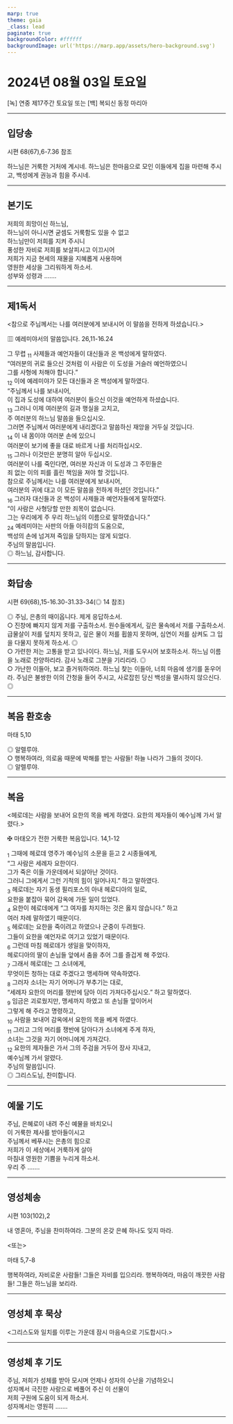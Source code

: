 ```yaml
---
marp: true
theme: gaia
_class: lead
paginate: true
backgroundColor: #ffffff
backgroundImage: url('https://marp.app/assets/hero-background.svg')
---
```


# 2024년 08월 03일 토요일

[녹] 연중 제17주간 토요일 또는 [백] 복되신 동정 마리아  




---

## 입당송

시편 68(67),6-7.36 참조

하느님은 거룩한 거처에 계시네. 하느님은 한마음으로 모인 이들에게 집을 마련해 주시고, 백성에게 권능과 힘을 주시네.  
  


---

## 본기도

저희의 희망이신 하느님,  
하느님이 아니시면 굳셈도 거룩함도 있을 수 없고  
하느님만이 저희를 지켜 주시니  
풍성한 자비로 저희를 보살피시고 이끄시어  
저희가 지금 현세의 재물을 지혜롭게 사용하며  
영원한 세상을 그리워하게 하소서.  
성부와 성령과 …….  
  


---

## 제1독서

<참으로 주님께서는 나를 여러분에게 보내시어 이 말씀을 전하게 하셨습니다.>

▥ 예레미야서의 말씀입니다. 26,11-16.24

그 무렵 <sub>11</sub> 사제들과 예언자들이 대신들과 온 백성에게 말하였다.  
“여러분의 귀로 들으신 것처럼 이 사람은 이 도성을 거슬러 예언하였으니  
그를 사형에 처해야 합니다.”  
<sub>12</sub> 이에 예레미야가 모든 대신들과 온 백성에게 말하였다.  
“주님께서 나를 보내시어,  
이 집과 도성에 대하여 여러분이 들으신 이것을 예언하게 하셨습니다.  
<sub>13</sub> 그러니 이제 여러분의 길과 행실을 고치고,  
주 여러분의 하느님 말씀을 들으십시오.  
그러면 주님께서 여러분에게 내리겠다고 말씀하신 재앙을 거두실 것입니다.  
<sub>14</sub> 이 내 몸이야 여러분 손에 있으니  
여러분이 보기에 좋을 대로 바르게 나를 처리하십시오.  
<sub>15</sub> 그러나 이것만은 분명히 알아 두십시오.  
여러분이 나를 죽인다면, 여러분 자신과 이 도성과 그 주민들은  
죄 없는 이의 피를 흘린 책임을 져야 할 것입니다.  
참으로 주님께서는 나를 여러분에게 보내시어,  
여러분의 귀에 대고 이 모든 말씀을 전하게 하셨던 것입니다.”  
<sub>16</sub> 그러자 대신들과 온 백성이 사제들과 예언자들에게 말하였다.  
“이 사람은 사형당할 만한 죄목이 없습니다.  
그는 우리에게 주 우리 하느님의 이름으로 말하였습니다.”  
<sub>24</sub> 예레미야는 사판의 아들 아히캄의 도움으로,  
백성의 손에 넘겨져 죽임을 당하지는 않게 되었다.  
주님의 말씀입니다.  
◎ 하느님, 감사합니다.  
  


---

## 화답송

시편 69(68),15-16.30-31.33-34(◎ 14 참조)

◎ 주님, 은총의 때이옵니다. 제게 응답하소서.  
○ 진창에 빠지지 않게 저를 구출하소서. 원수들에게서, 깊은 물속에서 저를 구출하소서. 급물살이 저를 덮치지 못하고, 깊은 물이 저를 휩쓸지 못하며, 심연이 저를 삼켜도 그 입을 다물지 못하게 하소서. ◎  
○ 가련한 저는 고통을 받고 있나이다. 하느님, 저를 도우시어 보호하소서. 하느님 이름을 노래로 찬양하리라. 감사 노래로 그분을 기리리라. ◎  
○ 가난한 이들아, 보고 즐거워하여라. 하느님 찾는 이들아, 너희 마음에 생기를 돋우어라. 주님은 불쌍한 이의 간청을 들어 주시고, 사로잡힌 당신 백성을 멸시하지 않으신다. ◎  
  


---

## 복음 환호송

마태 5,10

◎ 알렐루야.  
○ 행복하여라, 의로움 때문에 박해를 받는 사람들! 하늘 나라가 그들의 것이다.  
◎ 알렐루야.  
  


---

## 복음

<헤로데는 사람을 보내어 요한의 목을 베게 하였다. 요한의 제자들이 예수님께 가서 알렸다.>

✠ 마태오가 전한 거룩한 복음입니다. 14,1-12

<sub>1</sub> 그때에 헤로데 영주가 예수님의 소문을 듣고 2 시종들에게,  
“그 사람은 세례자 요한이다.  
그가 죽은 이들 가운데에서 되살아난 것이다.  
그러니 그에게서 그런 기적의 힘이 일어나지.” 하고 말하였다.  
<sub>3</sub> 헤로데는 자기 동생 필리포스의 아내 헤로디아의 일로,  
요한을 붙잡아 묶어 감옥에 가둔 일이 있었다.  
<sub>4</sub> 요한이 헤로데에게 “그 여자를 차지하는 것은 옳지 않습니다.” 하고  
여러 차례 말하였기 때문이다.  
<sub>5</sub> 헤로데는 요한을 죽이려고 하였으나 군중이 두려웠다.  
그들이 요한을 예언자로 여기고 있었기 때문이다.  
<sub>6</sub> 그런데 마침 헤로데가 생일을 맞이하자,  
헤로디아의 딸이 손님들 앞에서 춤을 추어 그를 즐겁게 해 주었다.  
<sub>7</sub> 그래서 헤로데는 그 소녀에게,  
무엇이든 청하는 대로 주겠다고 맹세하며 약속하였다.  
<sub>8</sub> 그러자 소녀는 자기 어머니가 부추기는 대로,  
“세례자 요한의 머리를 쟁반에 담아 이리 가져다주십시오.” 하고 말하였다.  
<sub>9</sub> 임금은 괴로웠지만, 맹세까지 하였고 또 손님들 앞이어서  
그렇게 해 주라고 명령하고,  
<sub>10</sub> 사람을 보내어 감옥에서 요한의 목을 베게 하였다.  
<sub>11</sub> 그리고 그의 머리를 쟁반에 담아다가 소녀에게 주게 하자,  
소녀는 그것을 자기 어머니에게 가져갔다.  
<sub>12</sub> 요한의 제자들은 가서 그의 주검을 거두어 장사 지내고,  
예수님께 가서 알렸다.  
주님의 말씀입니다.  
◎ 그리스도님, 찬미합니다.  
  


---

## 예물 기도

주님, 은혜로이 내려 주신 예물을 바치오니  
이 거룩한 제사를 받아들이시고  
주님께서 베푸시는 은총의 힘으로  
저희가 이 세상에서 거룩하게 살아  
마침내 영원한 기쁨을 누리게 하소서.  
우리 주 …….  
  


---

## 영성체송

시편 103(102),2

내 영혼아, 주님을 찬미하여라. 그분의 온갖 은혜 하나도 잊지 마라.  
  
<또는>  
  
마태 5,7-8  
  
행복하여라, 자비로운 사람들! 그들은 자비를 입으리라. 행복하여라, 마음이 깨끗한 사람들! 그들은 하느님을 보리라.  


---

## 영성체 후 묵상

<그리스도와 일치를 이루는 가운데 잠시 마음속으로 기도합시다.>  


---

## 영성체 후 기도

주님, 저희가 성체를 받아 모시며 언제나 성자의 수난을 기념하오니  
성자께서 극진한 사랑으로 베풀어 주신 이 선물이  
저희 구원에 도움이 되게 하소서.  
성자께서는 영원히 …….  
  


---